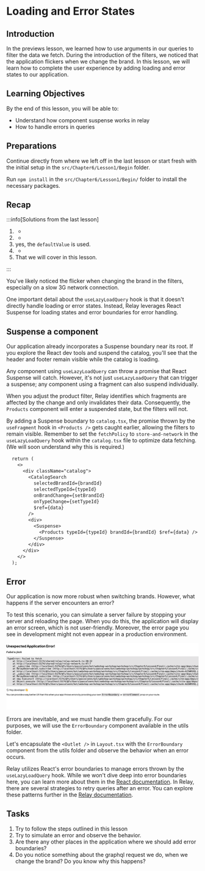 # Loading and Error States

## Introduction
In the previews lesson, we learned how to use arguments in our queries to filter the data we fetch. During the introduction of the filters, we noticed that the application flickers when we change the brand. In this lesson, we will learn how to complete the user experience by adding loading and error states to our application.

## Learning Objectives
By the end of this lesson, you will be able to:
- Understand how component suspense works in relay
- How to handle errors in queries

## Preparations

Continue directly from where we left off in the last lesson or start fresh with the initial setup in the `src/Chapter6/Lesson1/Begin` folder.

Run `npm install` in the `src/Chapter6/Lesson1/Begin/` folder to install the necessary packages.

## Recap

:::info[Solutions from the last lesson]

1. -
1. - 
1. yes, the `defaultValue` is used.
1. - 
1. That we will cover in this lesson.


:::

You've likely noticed the flicker when changing the brand in the filters, especially on a slow 3G network connection. 

One important detail about the `useLazyLoadQuery` hook is that it doesn't directly handle loading or error states. 
Instead, Relay leverages React Suspense for loading states and error boundaries for error handling.

## Suspense a component
Our application already incorporates a Suspense boundary near its root. If you explore the React dev tools and suspend the catalog, you'll see that the header and footer remain visible while the catalog is loading.

Any component using `useLazyLoadQuery` can throw a promise that React Suspense will catch. 
However, it's not just `useLazyLoadQuery` that can trigger a suspense; any component using a fragment can also suspend individually.

When you adjust the product filter, Relay identifies which fragments are affected by the change and only invalidates their data. Consequently, the `Products` component will enter a suspended state, but the filters will not.

By adding a Suspense boundary to `catalog.tsx`, the promise thrown by the `useFragment` hook in `<Products />` gets caught earlier, allowing the filters to remain visible. 
Remember to set the `fetchPolicy` to `store-and-network` in the `useLazyLoadQuery` hook within the `catalog.tsx` file to optimize data fetching. (We will soon understand why this is required.)

```tsx
  return (
    <>
      <div className="catalog">
        <CatalogSearch
          selectedBrandId={brandId}
          selectedTypeId={typeId}
          onBrandChange={setBrandId}
          onTypeChange={setTypeId}
          $ref={data}
        />
        <div>
          <Suspense>
            <Products typeId={typeId} brandId={brandId} $ref={data} />
          </Suspense>
        </div>
      </div>
    </>
  );
```


## Error 
Our application is now more robust when switching brands. However, what happens if the server encounters an error?

To test this scenario, you can simulate a server failure by stopping your server and reloading the page. When you do this, the application will display an error screen, which is not user-friendly. Moreover, the error page you see in development might not even appear in a production environment.

![Error](./assets/04-01.png)

Errors are inevitable, and we must handle them gracefully.  For our purposes, we will use the `ErrorBoundary` component available in the utils folder. 

Let's encapsulate the `<Outlet />` in `Layout.tsx` with the `ErrorBoundary` component from the utils folder and observe the behavior when an error occurs.

Relay utilizes React's error boundaries to manage errors thrown by the `useLazyLoadQuery` hook. 
While we won't dive deep into error boundaries here, you can learn more about them in the [React documentation](https://react.dev/reference/react/Component#catching-rendering-errors-with-an-error-boundary).
In Relay, there are several strategies to retry queries after an error. You can explore these patterns further in the [Relay documentation](https://relay.dev/docs/guided-tour/rendering/error-states/).  

## Tasks
1. Try to follow the steps outlined in this lesson
1. Try to simulate an error and observe the behavior.
1. Are there any other places in the application where we should add error boundaries?
1. Do you notice something about the graphql request we do, when we change the brand?  Do you know why this happens?


